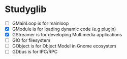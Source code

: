 # Studyglib

- [ ] GMainLoop is for mainloop
- [x] GModule is for loading dynamic code (e.g plugin)
- [x] GStreamer is for developing Multimedia applications
- [ ] GIO for filesystem
- [ ] GObject is for Object Model in Gnome ecosystem
- [ ] GDbus is for IPC/RPC
